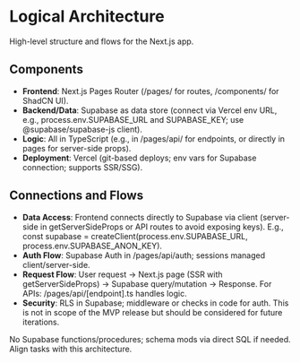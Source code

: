 # Logical Architecture

High-level structure and flows for the Next.js app.

## Components
- **Frontend**: Next.js Pages Router (/pages/ for routes, /components/ for ShadCN UI).
- **Backend/Data**: Supabase as data store (connect via Vercel env URL, e.g., process.env.SUPABASE_URL and SUPABASE_KEY; use @supabase/supabase-js client).
- **Logic**: All in TypeScript (e.g., in /pages/api/ for endpoints, or directly in pages for server-side props).
- **Deployment**: Vercel (git-based deploys; env vars for Supabase connection; supports SSR/SSG).

## Connections and Flows
- **Data Access**: Frontend connects directly to Supabase via client (server-side in getServerSideProps or API routes to avoid exposing keys). E.g., const supabase = createClient(process.env.SUPABASE_URL, process.env.SUPABASE_ANON_KEY).
- **Auth Flow**: Supabase Auth in /pages/api/auth; sessions managed client/server-side.
- **Request Flow**: User request -> Next.js page (SSR with getServerSideProps) -> Supabase query/mutation -> Response. For APIs: /pages/api/[endpoint].ts handles logic.
- **Security**: RLS in Supabase; middleware or checks in code for auth. This is not in scope of the MVP release but should be considered for future iterations.

No Supabase functions/procedures; schema mods via direct SQL if needed. Align tasks with this architecture.
